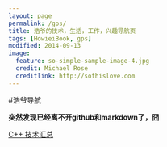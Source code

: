```yaml
---
layout: page
permalink: /gps/
title: 浩爷的技术，生活，工作，兴趣导航页
tags: [HowieiBook, gps]
modified: 2014-09-13
image:
  feature: so-simple-sample-image-4.jpg
  credit: Michael Rose
  creditlink: http://sothislove.com
---
```





#浩爷导航

**突然发现已经离不开github和markdown了，囧**

<div markdown="0"><a href="./cpp.html" class="btn">C++ 技术汇总</a></div>

